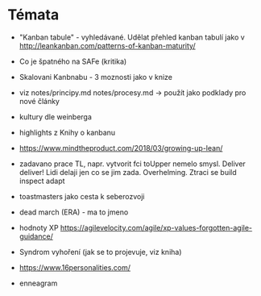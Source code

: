 # Témata

- "Kanban tabule" - vyhledávané. Udělat přehled kanban tabulí jako v http://leankanban.com/patterns-of-kanban-maturity/
- Co je špatného na SAFe (kritika)
- Skalovani Kanbnabu - 3 moznosti jako v knize

- viz notes/principy.md notes/procesy.md -> použít jako podklady pro nové články
- kultury dle weinberga
- highlights z Knihy o kanbanu
- https://www.mindtheproduct.com/2018/03/growing-up-lean/
- zadavano prace TL, napr. vytvorit fci toUpper nemelo smysl. Deliver deliver! Lidi delaji jen co se jim zada. 
Overhelming. Ztraci se build inspect adapt 
- toastmasters jako cesta k seberozvoji
- dead march (ERA) - ma to jmeno
- hodnoty XP https://agilevelocity.com/agile/xp-values-forgotten-agile-guidance/
- Syndrom vyhoření (jak se to projevuje, viz kniha)
- https://www.16personalities.com/
- enneagram

